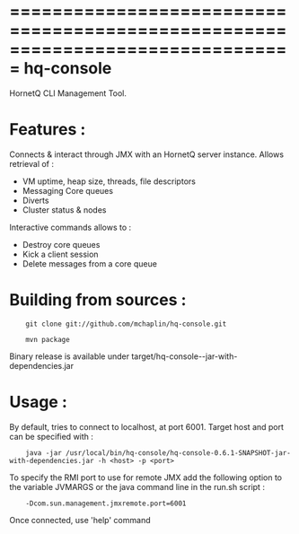 ===============================================================================
    hq-console
===============================================================================

HornetQ CLI Management Tool.

Features : 
===============================================================================

Connects & interact through JMX with an HornetQ server instance. Allows retrieval of :

 - VM uptime, heap size, threads, file descriptors
 - Messaging Core queues
 - Diverts
 - Cluster status & nodes
 
Interactive commands allows to :

 - Destroy core queues
 - Kick a client session
 - Delete messages from a core queue

Building from sources :
===============================================================================

```
    git clone git://github.com/mchaplin/hq-console.git
```

```
    mvn package
```

Binary release is available under target/hq-console-<version>-jar-with-dependencies.jar

Usage :
===============================================================================

By default, tries to connect to localhost, at port 6001. Target host and port can be specified
with :

```
    java -jar /usr/local/bin/hq-console/hq-console-0.6.1-SNAPSHOT-jar-with-dependencies.jar -h <host> -p <port>
```

To specify the RMI port to use for remote JMX add the following option to the variable JVMARGS or the java command line in the run.sh script :

```
    -Dcom.sun.management.jmxremote.port=6001 
```

Once connected, use 'help' command

